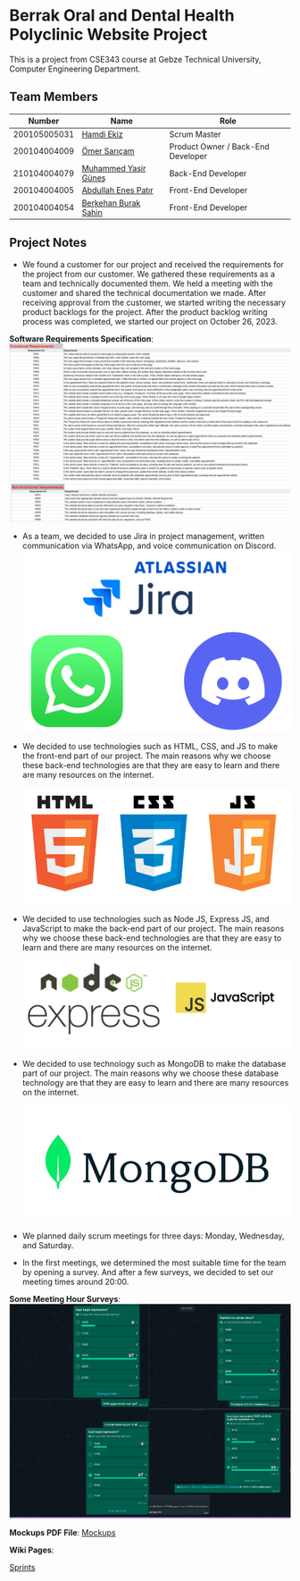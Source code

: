 # Berrak Oral and Dental Health Polyclinic Website Project
This is a project from CSE343 course at Gebze Technical University, Computer Engineering Department. 

## Team Members
| Number | Name | Role
| --- | --- | --- |
| 200105005031 | [Hamdi Ekiz](https://github.com/hamdyekiz) | Scrum Master 
| 200104004009 | [Ömer Sarıçam](https://github.com/OmerSaricam) | Product Owner / Back-End Developer
| 210104004079 | [Muhammed Yasir Güneş](https://github.com/yasirgunes) | Back-End Developer
| 200104004005 | [Abdullah Enes Patır](https://github.com/enespatir07) | Front-End Developer
| 200104004054 | [Berkehan Burak Şahin](https://github.com/Berkehan1) | Front-End Developer


## Project Notes
- We found a customer for our project and received the requirements for the project from our customer. We gathered these requirements as a team and technically documented them. We held a meeting with the customer and shared the technical documentation we made. After receiving approval from the customer, we started writing the necessary product backlogs for the project. After the product backlog writing process was completed, we started our project on October 26, 2023.

 **Software Requirements Specification**:
 ![Functional Requirements](https://github.com/hamdyekiz/Berrak-Dentist-Web-Site/blob/main/Project%20Management/Project%20Files/Functional%20Requirements.PNG)
 ![Non-Functional Requirements](https://github.com/hamdyekiz/Berrak-Dentist-Web-Site/blob/main/Project%20Management/Project%20Files/Non-Functional%20Requirements.PNG)

- As a team, we decided to use Jira in project management, written communication via WhatsApp, and voice communication on Discord.
  ![Used Softwares](https://github.com/hamdyekiz/Berrak-Dentist-Web-Site/blob/main/Project%20Management/Project%20Files/used%20sofwares.PNG)
  
- We decided to use technologies such as HTML, CSS, and JS to make the front-end part of our project. The main reasons why we choose these back-end technologies are that they are easy to learn and there are many resources on the internet.
 
  ![Used Front-End Technologies](https://github.com/hamdyekiz/Berrak-Dentist-Web-Site/blob/main/Project%20Management/Project%20Files/front-end%20_development.png)
  
- We decided to use technologies such as Node JS, Express JS, and JavaScript to make the back-end part of our project. The main reasons why we choose these back-end technologies are that they are easy to learn and there are many resources on the internet.
  
  ![Used Back-End Technologies](https://github.com/hamdyekiz/Berrak-Dentist-Web-Site/blob/main/Project%20Management/Project%20Files/back-end%20development.PNG)

- We decided to use technology such as MongoDB to make the database part of our project. The main reasons why we choose these database technology are that they are easy to learn and there are many resources on the internet.

  ![Used Database Technologies](https://github.com/hamdyekiz/Berrak-Dentist-Web-Site/blob/main/Project%20Management/Project%20Files/database%20development.PNG)
  
- We planned daily scrum meetings for three days: Monday, Wednesday, and Saturday.
- In the first meetings, we determined the most suitable time for the team by opening a survey. And after a few surveys, we decided to set our meeting times around 20:00.
  
**Some Meeting Hour Surveys**:
  ![Meeting Hour Surveys](https://github.com/hamdyekiz/Berrak-Dentist-Web-Site/blob/main/Project%20Management/Project%20Files/merged%20some%20meeting%20hour%20surveys.PNG)
 
**Mockups PDF File**: [Mockups](https://github.com/hamdyekiz/Berrak-Dentist-Web-Site/blob/main/Project%20Management/Project%20Files/mockups.pdf)
 
**Wiki Pages**: 

[Sprints](https://github.com/hamdyekiz/Berrak-Dentist-Web-Site/wiki/Sprints)

